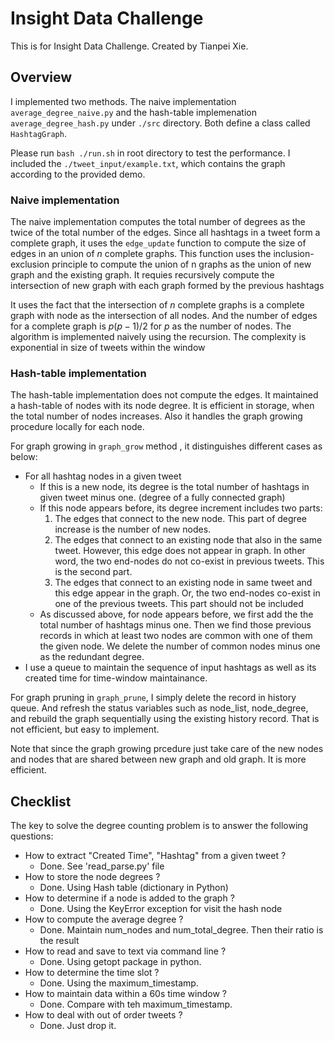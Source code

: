 # Insight Data Challenge
This is for Insight Data Challenge. Created by Tianpei Xie. 

## Overview
I implemented two methods. The naive implementation `average_degree_naive.py` and the hash-table implemenation `average_degree_hash.py` under `./src` directory. Both define a class called `HashtagGraph`.

Please run `bash ./run.sh` in root directory to test the performance. I included the `./tweet_input/example.txt`, which contains the graph according to the provided demo. 

### Naive implementation
The naive implementation computes the total number of degrees as the twice of the total number of the edges. Since all hashtags in a tweet form a complete graph, it uses the `edge_update` function to compute the size of edges in an union of $n$ complete graphs. This function uses the inclusion-exclusion principle to compute the union of n graphs as the union of new graph and the existing graph. It requies recursively compute the intersection of new graph with each graph formed by the previous hashtags 

It uses the fact that the intersection of $n$ complete graphs is a complete graph with node as the intersection of all nodes. And the number of edges for a complete graph is $p(p-1)/2$ for $p$ as the number of nodes. The algorithm is implemented naively using the recursion. The complexity is exponential in size of tweets within the window

### Hash-table implementation
The hash-table implementation does not compute the edges. It maintained a hash-table of nodes with its node degree. It is efficient in storage, when the total number of nodes increases. Also it handles the graph growing procedure locally for each node. 


For graph growing in `graph_grow` method , it distinguishes different cases as below:
  * For all hashtag nodes in a given tweet 
     - If this is a new node, its degree is the total number of hashtags in given tweet minus one. (degree of a fully connected graph)
     - If this node appears before, its degree increment includes two parts:
          1. The edges that connect to the new node. This part of degree increase is the number of new nodes.
          2. The edges that connect to an existing node that also in the same tweet. However, this edge does not appear in graph. In other word, the two end-nodes do not co-exist in previous tweets. This is the second part. 
          3. The edges that connect to an existing node in same tweet and this edge appear in the graph. Or, the two end-nodes co-exist in one of the previous tweets.  This part should not be included
      - As discussed above, for node appears before, we first add the the total number of hashtags minus one. Then we find those previous records in which at least two nodes are common with one of them the given node. We delete the number of common nodes minus one as the redundant degree. 
  *  I use a queue to maintain the sequence of input hashtags as well as its created time for time-window maintainance.  

For graph pruning in `graph_prune`, I simply delete the record in history queue. And refresh the status variables such as node\_list, node\_degree, and rebuild the graph sequentially using the existing history record. That is not efficient, but easy to implement. 

Note that since the graph growing prcedure just take care of the new nodes and nodes that are shared between new graph and old graph. It is more efficient.

## Checklist 
The key to solve the degree counting problem is to answer the following questions:
  * How to extract "Created Time", "Hashtag" from a given tweet ? 
    - Done. See 'read\_parse.py' file
  * How to store the node degrees ?
    - Done. Using Hash table (dictionary in Python)
  * How to determine if a node is added to the graph ?
    - Done. Using the KeyError exception for visit the hash node 
  * How to compute the average degree ?
    - Done. Maintain num\_nodes and num\_total\_degree. Then their ratio is the result
  * How to read and save to text via command line ?
    - Done. Using getopt package in python. 
  * How to determine the time slot ?
    - Done. Using the maximum\_timestamp.
  * How to maintain data within a 60s time window ? 
    - Done. Compare with teh maximum\_timestamp.
  * How to deal with out of order tweets ?
    - Done. Just drop it.

